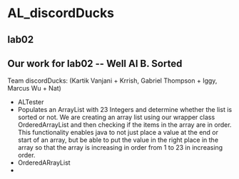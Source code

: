 # AL_discordDucks
## lab02

## Our work for lab02 -- Well Al B. Sorted

Team discordDucks: (Kartik Vanjani + Krrish, Gabriel Thompson + Iggy, Marcus Wu + Nat)
- ALTester
- Populates an ArrayList with 23 Integers and determine whether the list is sorted or not. We are creating an array list using our wrapper class OrderedArrayList and then checking if the items in the array are in order. This functionality enables java to not just place a value at the end or start of an array, but be able to put the value in the right place in the array so that the array is increasing in order from 1 to 23 in increasing order. 
- OrderedARrayList
- 
